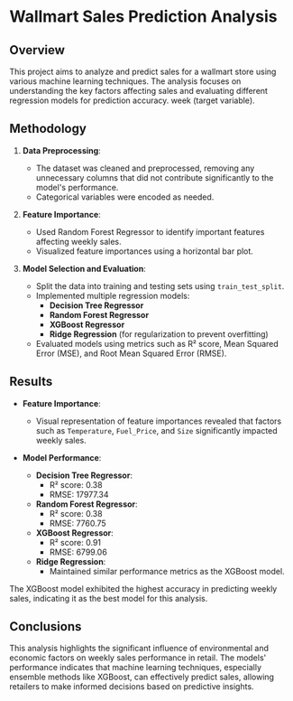 # Wallmart Sales Prediction Analysis

## Overview

This project aims to analyze and predict  sales for a wallmart store using various machine learning techniques. The analysis focuses on understanding the key factors affecting sales and evaluating different regression models for prediction accuracy.
week (target variable).

## Methodology

1. **Data Preprocessing**:
   - The dataset was cleaned and preprocessed, removing any unnecessary columns that did not contribute significantly to the model's performance.
   - Categorical variables were encoded as needed.

2. **Feature Importance**:
   - Used Random Forest Regressor to identify important features affecting weekly sales.
   - Visualized feature importances using a horizontal bar plot.

3. **Model Selection and Evaluation**:
   - Split the data into training and testing sets using `train_test_split`.
   - Implemented multiple regression models:
     - **Decision Tree Regressor**
     - **Random Forest Regressor**
     - **XGBoost Regressor**
     - **Ridge Regression** (for regularization to prevent overfitting)
   - Evaluated models using metrics such as R² score, Mean Squared Error (MSE), and Root Mean Squared Error (RMSE).

## Results

- **Feature Importance**:
   - Visual representation of feature importances revealed that factors such as `Temperature`, `Fuel_Price`, and `Size` significantly impacted weekly sales.
  
- **Model Performance**:
   - **Decision Tree Regressor**:
     - R² score: 0.38
     - RMSE: 17977.34
   - **Random Forest Regressor**:
     - R² score: 0.38
     - RMSE: 7760.75
   - **XGBoost Regressor**:
     - R² score: 0.91
     - RMSE: 6799.06
   - **Ridge Regression**:
     - Maintained similar performance metrics as the XGBoost model.

The XGBoost model exhibited the highest accuracy in predicting weekly sales, indicating it as the best model for this analysis.

## Conclusions

This analysis highlights the significant influence of environmental and economic factors on weekly sales performance in retail. The models' performance indicates that machine learning techniques, especially ensemble methods like XGBoost, can effectively predict sales, allowing retailers to make informed decisions based on predictive insights.
